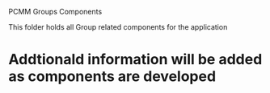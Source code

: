 PCMM Groups Components

This folder holds all Group related components for the application

# Addtionald information will be added as components are developed